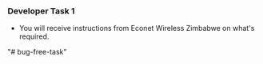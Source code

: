 ### Developer Task 1 

* You will receive instructions from Econet Wireless Zimbabwe on what's required.

"# bug-free-task" 
